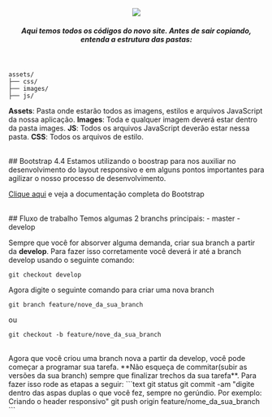 <p align="center">
    <img src="http://www.connect4sell.com/img/avatar-ifcmaravilhas.20bab9b4.jpg">
</p>
<h5 align="center">Aqui temos todos os códigos do novo site. Antes de sair copiando, entenda a estrutura das pastas:</h6>
<br />

```text
assets/
├── css/
├── images/
├── js/
```

**Assets**: Pasta onde estarão todos as imagens, estilos e arquivos JavaScript da nossa aplicação.
**Images**: Toda e qualquer imagem deverá estar dentro da pasta images.
**JS**: Todos os arquivos JavaScript deverão estar nessa pasta.
**CSS**: Todos os arquivos de estilo.

<br>
## Bootstrap 4.4
Estamos utilizando o boostrap para nos auxiliar no desenvolvimento do layout responsivo e em alguns pontos importantes para agilizar o nosso processo de desenvolvimento.

[Clique aqui](https://getbootstrap.com/docs/4.4/getting-started/introduction/) e veja a documentação completa do Bootstrap

<br>
## Fluxo de trabalho
Temos algumas 2 branchs principais:
- master
- develop

Sempre que você for absorver alguma demanda, criar sua branch a partir da **develop**. Para fazer isso corretamente você deverá ir até a branch develop usando o seguinte comando: 
```text
git checkout develop
```

Agora digite o seguinte comando para criar uma nova branch
```text
git branch feature/nove_da_sua_branch
```
ou

```text
git checkout -b feature/nove_da_sua_branch
```
<br>
Agora que você criou uma branch nova a partir da develop, você pode começar a programar sua tarefa. **Não esqueça de commitar(subir as versões da sua branch) sempre que finalizar trechos da sua tarefa**. Para fazer isso rode as etapas a seguir:
```text
git status
git commit -am "digite dentro das aspas duplas o que você fez, sempre no gerúndio. Por exemplo: Criando o header responsivo"
git push origin feature/nome_da_sua_branch
```